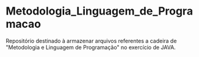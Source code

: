 # Metodologia_Linguagem_de_Programacao
Repositório destinado à armazenar arquivos referentes a cadeira de "Metodologia e Linguagem de Programação" no exercício de
JAVA.
